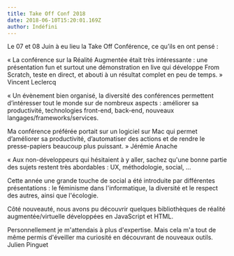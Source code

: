 ```yaml
---
title: Take Off Conf 2018
date: 2018-06-10T15:20:01.169Z
author: Indéfini
---
```


Le 07 et 08 Juin à eu lieu la Take Off Conférence, ce qu’ils en ont pensé : ​

« La conférence sur la Réalité Augmentée était très intéressante : une présentation fun et surtout une démonstration en live qui développe From Scratch, teste en direct, et abouti à un résultat complet en peu de temps. »           Vincent Leclercq​

« Un évènement bien organisé, la diversité des conférences permettent d’intéresser tout le monde sur de nombreux aspects : améliorer sa productivité, technologies front-end, back-end, nouveaux langages/frameworks/services.​

Ma conférence préférée portait sur un logiciel sur Mac qui permet d’améliorer sa productivité, d’automatiser des actions et de rendre le presse-papiers beaucoup plus puissant. »                                                                Jérémie Anache                                                                          ​

« Aux non-développeurs qui hésitaient à y aller, sachez qu'une bonne partie des sujets restent très abordables : UX, méthodologie, social, ... ​

Cette année une grande touche de social a été introduite par différentes présentations : le féminisme dans l'informatique, la diversité et le respect des autres, ainsi que l'écologie.​

Côté nouveauté, nous avons pu découvrir quelques bibliothèques de réalité augmentée/virtuelle développées en JavaScript et HTML.​

Personnellement je m'attendais à plus d'expertise. Mais cela m'a tout de même permis d'éveiller ma curiosité en découvrant de nouveaux outils.                                                                                                                                 Julien Pinguet​

​

